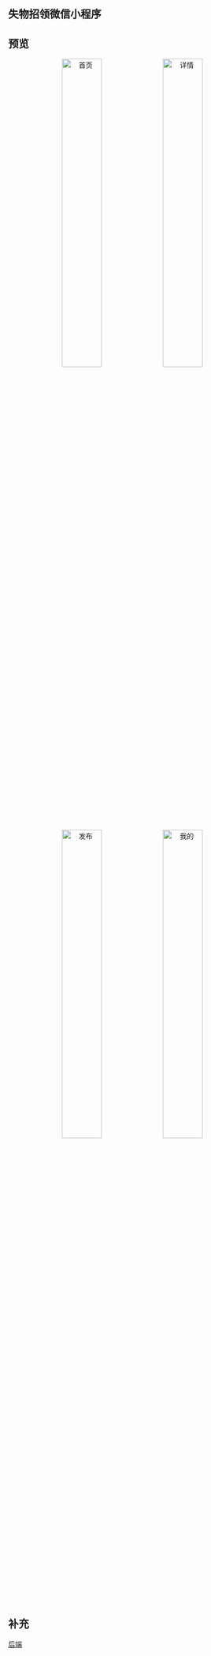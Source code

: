 ## 失物招领微信小程序

## 预览

<p align="middle">
<img src="https://fastly.jsdelivr.net/gh/suemor233/static@main/img/IMG_0613.PNG" width="40%" alt="首页" />
<img src="https://fastly.jsdelivr.net/gh/suemor233/static@main/img/IMG_0614.PNG" width="40%" alt="详情" />
<img src="https://fastly.jsdelivr.net/gh/suemor233/static@main/img/IMG_0615.PNG" width="40%" alt="发布" />
<img src="https://fastly.jsdelivr.net/gh/suemor233/static@main/img/IMG_0616.PNG" width="40%" alt="我的" />
</p>

## 补充

[后端](https://github.com/suemor233/LostAndFound-Core) 


